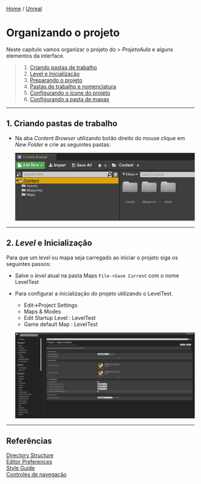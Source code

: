[Home](https://myerco.github.io/unreal-engine) / [Unreal](https://myerco.github.io/unreal-engine/unreal.html)

# Organizando o projeto
Neste capitulo vamos organizar o projeto do > *ProjetoAula* e alguns elementos da interface.
> 1. [Criando pastas de trabalho](#1)
> 1. [Level e Inicialização](#2)
> 1. [Preparando o projeto](#3)  
> 1. [Pastas de trabalho e nomenclatura](#4)
> 1. [Configurando o ícone do projeto](#5)
> 1. [Configurando a pasta de mapas](#6)

***
<a name="1"></a>
## 1. Criando pastas de trabalho
- Na aba *Content Browser* utilizando botão direito do mouse clique em *New Folder* e crie as seguintes pastas:   

	![](../imagens/projeto/projeto7.png)

***
<a name="2"></a>
## 2. *Level* e Inicialização
Para que um *level* ou mapa seja carregado ao iniciar o projeto siga os seguintes passos:  
- Salve o *level* atual na pasta Maps ```File->Save Current``` com o nome LevelTest
- Para configurar a inicialização do projeto utilizando o LevelTest.
	- Edit->Project Settings
	- Maps & Modes
	- Edit Startup Level : LevelTest
	- Game default Map : LevelTest  

	![](../imagens/projeto/projeto5.png)

***
## Referências
[Directory Structure](https://docs.unrealengine.com/en-US/Engine/Basics/DirectoryStructure/index.html)  
[Editor Preferences](https://docs.unrealengine.com/en-US/Engine/UI/index.html)  
[Style Guide](https://github.com/Allar/ue4-style-guide/blob/master/README.md)  
[Controles de navegação](https://docs.unrealengine.com/en-US/Engine/UI/LevelEditor/Viewports/ViewportControls/index.html)
